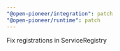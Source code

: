 ```yaml
---
"@open-pioneer/integration": patch
"@open-pioneer/runtime": patch
---
```


Fix registrations in ServiceRegistry
